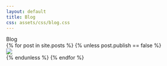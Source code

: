 ```yaml
---
layout: default
title: Blog
css: assets/css/blog.css
---
```


<div class="content">
	<div class="heading">Blog</div>

<div class="posts">
	{% for post in site.posts %}
		{% unless post.publish == false %}
			<div class="post">
				<a href="{{ post.url }}">
				<img class='thumbnail' src="{{post.thumbnail}}"/>
				</a>
				<!-- <h2><a href="{{ post.url }}">{{ post.long_title }}</a></h2> -->
			</div>
		{% endunless %}
	{% endfor %}
</div>

<!--
	<div class="posts">
	{% for post in site.posts %}
		<div class="post">
			<img class='thumbnail' src="{{post.thumbnail}}"/>
		<h2><a href="{{ post.url }}">{{ post.long_title }}</a></h2>
		</div>
	{% endfor %}
	</div>
-->
</div>